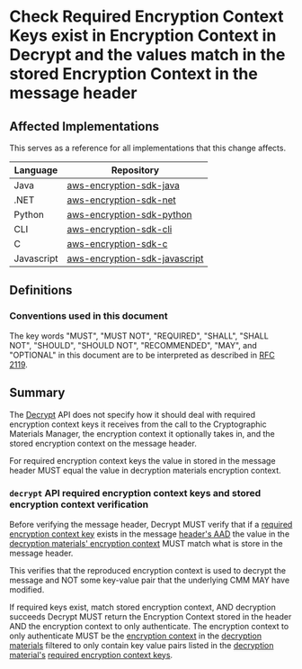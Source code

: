 [//]: # "Copyright Amazon.com Inc. or its affiliates. All Rights Reserved."
[//]: # "SPDX-License-Identifier: CC-BY-SA-4.0"

# Check Required Encryption Context Keys exist in Encryption Context in Decrypt and the values match in the stored Encryption Context in the message header

## Affected Implementations

This serves as a reference for all implementations that this change affects.

| Language   | Repository                                                                                                     |
| ---------- | -------------------------------------------------------------------------------------------------------------- |
| Java       | [aws-encryption-sdk-java](https://github.com/aws/aws-encryption-sdk-java)                                      |
| .NET       | [aws-encryption-sdk-net](https://github.com/aws/aws-encryption-sdk-dafny/tree/mainline/aws-encryption-sdk-net) |
| Python     | [aws-encryption-sdk-python](https://github.com/aws/aws-encryption-sdk-python)                                  |
| CLI        | [aws-encryption-sdk-cli](https://github.com/aws/aws-encryption-sdk-cli)                                        |
| C          | [aws-encryption-sdk-c](https://github.com/aws/aws-encryption-sdk-c)                                            |
| Javascript | [aws-encryption-sdk-javascript](https://github.com/aws/aws-encryption-sdk-javascript)                          |

## Definitions

### Conventions used in this document

The key words
"MUST", "MUST NOT", "REQUIRED", "SHALL", "SHALL NOT",
"SHOULD", "SHOULD NOT", "RECOMMENDED", "MAY", and "OPTIONAL"
in this document are to be interpreted as described in
[RFC 2119](https://tools.ietf.org/html/rfc2119).

## Summary

The [Decrypt](../../client-apis/decrypt.md) API does not specify
how it should deal with required encryption context keys it receives from the call to the
Cryptographic Materials Manager, the encryption context it optionally takes in, and the stored
encryption context on the message header.

For required encryption context keys the value in stored in the message header
MUST equal the value in decryption materials encryption context.

### `decrypt` API required encryption context keys and stored encryption context verification

Before verifying the message header, Decrypt MUST verify
that if a [required encryption context key](../../framework/structures.md#required-encryption-context-keys)
exists in the message [header's AAD](../../data-format/message-header.md#aad)
the value in the [decryption materials' encryption context](../../framework/structures.md#decryption-materials)
MUST match what is store in the message header.

This verifies that the reproduced encryption context is used to decrypt the message and
NOT some key-value pair that the underlying CMM MAY have modified.

If required keys exist, match stored encryption context, AND decryption succeeds
Decrypt MUST return the Encryption Context stored in the header AND the
encryption context to only authenticate.
The encryption context to only authenticate MUST be the [encryption context](../framework/structures.md#encryption-context)
in the [decryption materials](../framework/structures.md#decryption-materials)
filtered to only contain key value pairs listed in
the [decryption material's](../framework/structures.md#decryption-materials)
[required encryption context keys](../framework/structures.md#required-encryption-context-keys-1).
